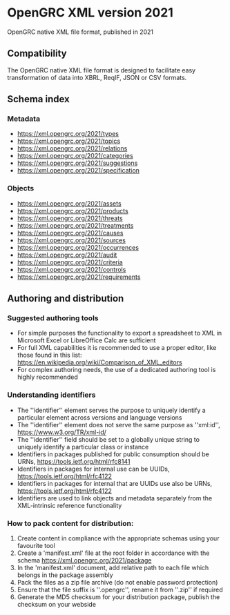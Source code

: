 # OpenGRC XML version 2021
OpenGRC native XML file format, published in 2021

## Compatibility
The OpenGRC native XML file format is designed to facilitate easy transformation of data into XBRL, ReqIF, JSON or CSV formats.

## Schema index
### Metadata
- <https://xml.opengrc.org/2021/types>
- <https://xml.opengrc.org/2021/topics>
- <https://xml.opengrc.org/2021/relations>
- <https://xml.opengrc.org/2021/categories>
- <https://xml.opengrc.org/2021/suggestions>
- <https://xml.opengrc.org/2021/specification>

### Objects
- <https://xml.opengrc.org/2021/assets>
- <https://xml.opengrc.org/2021/products>
- <https://xml.opengrc.org/2021/threats>
- <https://xml.opengrc.org/2021/treatments>
- <https://xml.opengrc.org/2021/causes>
- <https://xml.opengrc.org/2021/sources>
- <https://xml.opengrc.org/2021/occurrences>
- <https://xml.opengrc.org/2021/audit>
- <https://xml.opengrc.org/2021/criteria>
- <https://xml.opengrc.org/2021/controls>
- <https://xml.opengrc.org/2021/requirements>

## Authoring and distribution

### Suggested authoring tools
- For simple purposes the functionality to export a spreadsheet to XML in Microsoft Excel or LibreOffice Calc are sufficient
- For full XML capabilities it is recommended to use a proper editor, like those found in this list: <https://en.wikipedia.org/wiki/Comparison_of_XML_editors>
- For complex authoring needs, the use of a dedicated authoring tool is highly recommended

### Understanding identifiers
- The ''identifier'' element serves the purpose to uniquely identify a particular element across versions and language versions
- The ''identifier'' element does not serve the same purpose as ''xml:id'', <https://www.w3.org/TR/xml-id/>
- The ''identifier'' field should be set to a globally unique string to uniquely identify a particular class or instance
- Identifiers in packages published for public consumption should be URNs, <https://tools.ietf.org/html/rfc8141>
- Identifiers in packages for internal use can be UUIDs, <https://tools.ietf.org/html/rfc4122>
- Identifiers in packages for internal that are UUIDs use also be URNs, <https://tools.ietf.org/html/rfc4122>
- Identifiers are used to link objects and metadata separately from the XML-intrinsic reference functionality

### How to pack content for distribution:
1. Create content in compliance with the appropriate schemas using your favourite tool
3. Create a 'manifest.xml' file at the root folder in accordance with the schema <https://xml.opengrc.org/2021/package>
4. In the 'manifest.xml' document, add relative path to each file which belongs in the package assembly
5. Pack the files as a zip file archive (do not enable password protection)
6. Ensure that the file suffix is ''.opengrc'', rename it from ''.zip'' if required
7. Generate the MD5 checksum for your distribution package, publish the checksum on your webside
